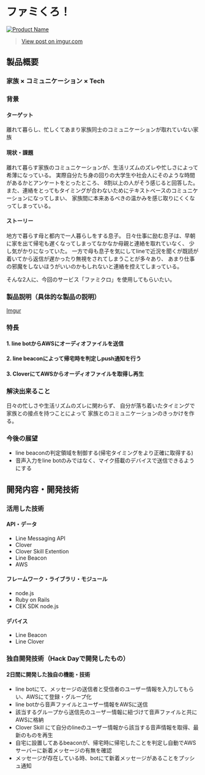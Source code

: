 # ファミくろ！

[![Product Name](image.png)](https://youtu.be/60e4YrmYgkE)

<blockquote class="imgur-embed-pub" lang="en" data-id="LU59JO0"><a href="//imgur.com/LU59JO0">View post on imgur.com</a></blockquote><script async src="//s.imgur.com/min/embed.js" charset="utf-8"></script>

## 製品概要
### 家族 × コミュニケーション × Tech

### 背景
#### ターゲット
離れて暮らし、忙しくてあまり家族同士のコミュニケーションが取れていない家族

#### 現状・課題
離れて暮らす家族のコミュニケーションが、生活リズムのズレや忙しさによって希薄になっている。
実際自分たち身の回りの大学生や社会人にそのような時間があるかとアンケートをとったところ、
8割以上の人がそう感じると回答した。
また、連絡をとってもタイミングが合わないためにテキストベースのコミュニケーションになってしまい、
家族間に本来あるべきの温かみを感じ取りにくくなってしまっている。

#### ストーリー
地方で暮らす母と都内で一人暮らしをする息子。
日々仕事に励む息子は、早朝に家を出て帰宅も遅くなってしまってなかなか母親と連絡を取れていなく、
少し気がかりになっていた。
一方で母も息子を気にしてlineで近況を聞くが既読が着いてから返信が遅かったり無視をされてしまうことが多々あり、
あまり仕事の邪魔をしないほうがいいのかもしれないと連絡を控えてしまっている。

そんな2人に、今回のサービス「ファミクロ」を使用してもらいたい。

### 製品説明（具体的な製品の説明）
[Imgur](https://i.imgur.com/4ete0GV.png)

### 特長

#### 1. line botからAWSにオーディオファイルを送信

#### 2. line beaconによって帰宅時を判定しpush通知を行う

#### 3. CloverにてAWSからオーディオファイルを取得し再生

### 解決出来ること

日々の忙しさや生活リズムのズレに関わらず、
自分が落ち着いたタイミングで家族との接点を持つことによって
家族とのコミュニケーションのきっかけを作る。

### 今後の展望
- line beaconの判定領域を制御する(帰宅タイミングをより正確に取得する)
- 音声入力をline botのみではなく、マイク搭載のデバイスで送信できるようにする

## 開発内容・開発技術
### 活用した技術
#### API・データ
* Line Messaging API
* Clover
* Clover Skill Extention
* Line Beacon
* AWS

#### フレームワーク・ライブラリ・モジュール
* node.js
* Ruby on Rails
* CEK SDK node.js

#### デバイス
* Line Beacon
* Line Clover

### 独自開発技術（Hack Dayで開発したもの）
#### 2日間に開発した独自の機能・技術
* line botにて、メッセージの送信者と受信者のユーザー情報を入力してもらい、AWSにて登録・グループ化
* line botから音声ファイルとユーザー情報をAWSに送信
* 該当するグループから送信先のユーザー情報に紐づけて音声ファイルと共にAWSに格納
* Clover Skill にて自分のlineのユーザー情報から該当する音声情報を取得、最新のものを再生
* 自宅に設置してあるbeaconが、帰宅時に帰宅したことを判定し自動でAWSサーバーに新着メッセージの有無を確認
* メッセージが存在している時、botにて新着メッセージがあることをプッシュ通知
